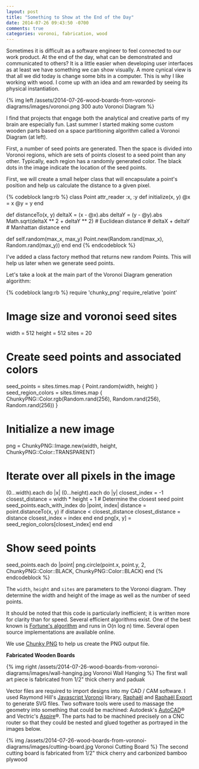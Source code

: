 ```yaml
---
layout: post
title: "Something to Show at the End of the Day"
date: 2014-07-26 09:43:50 -0700
comments: true
categories: voronoi, fabrication, wood
---
```

Sometimes it is difficult as a software engineer to feel connected to our work product. At the end of the day, what can be demonstrated and communicated to others? It is a little easier when developing user interfaces as at least we have something we can show visually. A more cynical view is that all we did today is change some bits in a computer. This is why I like working with wood. I come up with an idea and am rewarded by seeing its physical instantiation.

{% img left /assets/2014-07-26-wood-boards-from-voronoi-diagrams/images/voronoi.png 300 auto Voronoi Diagram %}

I find that projects that engage both the analytical and creative parts of my brain are especially fun. Last summer I started making some custom wooden parts based on a space partitioning algorithm called a Voronoi Diagram (at left). 

First, a number of seed points are generated. Then the space is divided into Voronoi regions, which are sets of points closest to a seed point than any other. Typically, each region has a randomly generated color. The black dots in the image indicate the location of the seed points.

First, we will create a small helper class that will encapsulate a point's position and help us calculate the distance to a given pixel. 

{% codeblock lang:rb %}
class Point
  attr_reader :x, :y
  def initialize(x, y)
    @x = x
    @y = y
  end

  def distanceTo(x, y)
    deltaX = (x - @x).abs
    deltaY = (y - @y).abs
    Math.sqrt(deltaX ** 2 + deltaY ** 2) # Euclidean distance
    # deltaX + deltaY # Manhattan distance
  end

  def self.random(max_x, max_y)
    Point.new(Random.rand(max_x), Random.rand(max_y))
  end
end
{% endcodeblock %}

I've added a class factory method that returns new random Points. This will help us later when we generate seed points.

Let's take a look at the main part of the Voronoi Diagram generation algorithm:

{% codeblock lang:rb %}
require 'chunky_png'
require_relative 'point'

# Image size and voronoi seed sites
width = 512
height = 512
sites = 20

# Create seed points and associated colors
seed_points = sites.times.map { Point.random(width, height) }
seed_region_colors = sites.times.map { ChunkyPNG::Color.rgb(Random.rand(256), Random.rand(256), Random.rand(256)) }

# Initialize a new image
png = ChunkyPNG::Image.new(width, height, ChunkyPNG::Color::TRANSPARENT)

# Iterate over all pixels in the image
(0...width).each do |x|
  (0...height).each do |y|
    closest_index = -1
    closest_distance = width * height + 1
    # Determine the closest seed point
    seed_points.each_with_index do |point, index|
      distance = point.distanceTo(x, y)
      if distance < closest_distance
        closest_distance = distance
        closest_index = index
      end
    end
    png[x, y] = seed_region_colors[closest_index]
  end
end

# Show seed points
seed_points.each do |point|
  png.circle(point.x, point.y, 2, ChunkyPNG::Color::BLACK, ChunkyPNG::Color::BLACK)
end
{% endcodeblock %}

The `width`, `height` and `sites` are parameters to the Voronoi diagram. They determine the width and height of the image as well as the number of seed points.

It should be noted that this code is particularly inefficient; it is written more for clarity than for speed. Several efficient algorithms exist. One of the best known is [Fortune's algorithm](http://en.wikipedia.org/wiki/Fortune%27s_algorithm) and runs in O(n log n) time. Several open source implementations are available online.

We use [Chunky PNG](https://github.com/wvanbergen/chunky_png) to help us create the PNG output file.

<strong>Fabricated Wooden Boards</strong>

{% img right /assets/2014-07-26-wood-boards-from-voronoi-diagrams/images/wall-hanging.jpg Voronoi Wall Hanging %}
The first wall art piece is fabricated from 1/2" thick cherry and paduak

Vector files are required to import designs into my CAD / CAM software. I used Raymond Hill's [Javascript Voronoi](https://github.com/gorhill/Javascript-Voronoi) library, [Raphaël](http://raphaeljs.com) and [Raphaël Export](https://github.com/ElbertF/Raphael.Export) to generate SVG files. Two software tools were used to massage the geometry into something that could be machined: Autodesk's [AutoCAD](http://www.autodesk.com/products/autocad/)&reg; and Vectric's [Aspire](http://www.vectric.com/products/aspire.html)&reg;. The parts had to be machined precisely on a CNC router so that they could be nested and glued together as portrayed in the images below.

{% img /assets/2014-07-26-wood-boards-from-voronoi-diagrams/images/cutting-board.jpg Voronoi Cutting Board %}
The second cutting board is fabricated from 1/2" thick cherry and carbonized bamboo plywood
